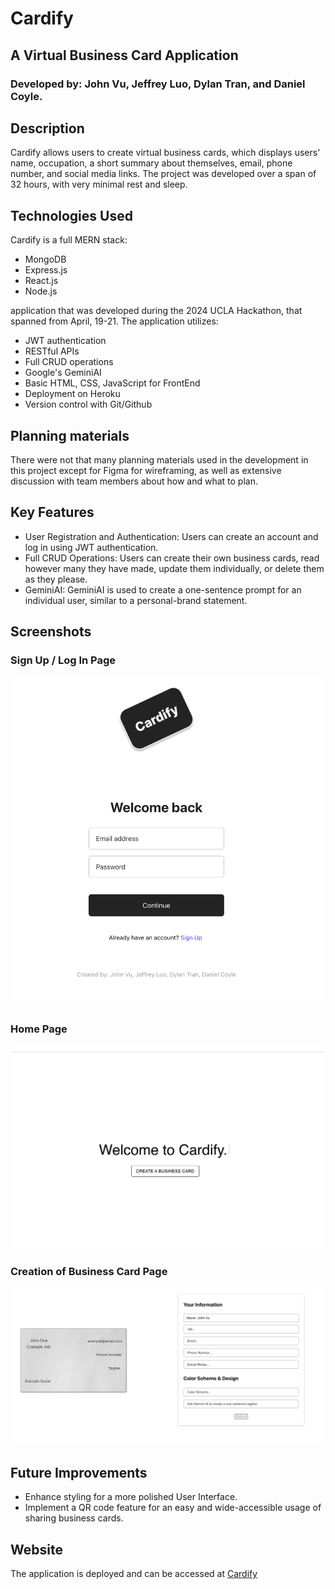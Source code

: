 # Cardify
## A Virtual Business Card Application
### Developed by: John Vu, Jeffrey Luo, Dylan Tran, and Daniel Coyle.

## Description
Cardify allows users to create virtual business cards, which displays users' name, occupation, a short summary about themselves, email, phone number, and social media links. The project was developed over a span of 32 hours, with very minimal rest and sleep.

## Technologies Used
Cardify is a full MERN stack:
- MongoDB
- Express.js
- React.js
- Node.js

application that was developed during the 2024 UCLA Hackathon, that spanned from April, 19-21. The application utilizes:
- JWT authentication
- RESTful APIs
- Full CRUD operations
- Google's GeminiAI
- Basic HTML, CSS, JavaScript for FrontEnd
- Deployment on Heroku
- Version control with Git/Github

## Planning materials
There were not that many planning materials used in the development in this project except for Figma for wireframing, as well as extensive discussion with team members about how and what to plan.

## Key Features
- User Registration and Authentication: Users can create an account and log in using JWT authentication.
- Full CRUD Operations: Users can create their own business cards, read however many they have made, update them individually, or delete them as they please.
- GeminiAI: GeminiAI is used to create a one-sentence prompt for an individual user, similar to a personal-brand statement.

## Screenshots

### Sign Up / Log In Page
![SignupPage](https://github.com/johntrinhvu/Cardify/blob/main/screenshots/LoginPage.png)

### Home Page
![HomePage](https://github.com/johntrinhvu/Cardify/blob/main/screenshots/HomePage.png)

### Creation of Business Card Page
![CreationPage](https://github.com/johntrinhvu/Cardify/blob/main/screenshots/CreatingPage.png)

## Future Improvements
- Enhance styling for a more polished User Interface.
- Implement a QR code feature for an easy and wide-accessible usage of sharing business cards.

## Website
The application is deployed and can be accessed at [Cardify](https://cardify-uclahacks-e0b7f380565e.herokuapp.com/)
